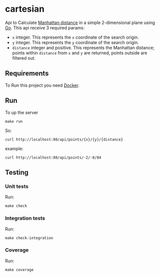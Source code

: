 # cartesian
Api to Calculate [Manhattan distance](https://xlinux.nist.gov/dads/HTML/manhattanDistance.html#:~:text=Definition%3A%20The%20distance%20between%20two,y1%20%2D%20y2%7C.) in a simple 2-dimensional plane using [Go](https://golang.org/).
This api receive 3 required params:
- `x` integer. This represents the `x` coordinate of the search origin.
- `y` integer. This represents the `y` coordinate of the search origin.
- `distance` integer and positive. This represents the Manhattan distance; points within `distance` from `x` and `y` are returned, points outside are filtered out.


## Requirements

To Run this project you need [Docker](https://www.docker.com/).

## Run

To up the server
```
make run
```
So:

```
curl http://localhost:80/api/points/{x}/{y}/{distance} 
```
example:

```
curl http://localhost:80/api/points/-2/-8/84 
```

## Testing

### Unit tests

Run:

```
make check
```

### Integration tests

Run:

```
make check-integration
```

### Coverage

Run:

```
make coverage
```